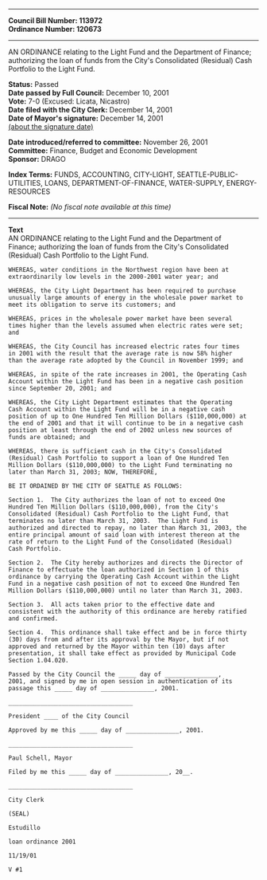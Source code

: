 * * * * *  
  
**Council Bill Number: [](#h0)[](#h2)113972**   
**Ordinance Number: 120673**  
  
* * * * *  
  
AN ORDINANCE relating to the Light Fund and the Department of Finance; authorizing the loan of funds from the City's Consolidated (Residual) Cash Portfolio to the Light Fund.  
  
**Status:** Passed   
**Date passed by Full Council:** December 10, 2001   
**Vote:** 7-0 (Excused: Licata, Nicastro)   
**Date filed with the City Clerk:** December 14, 2001   
**Date of Mayor's signature:** December 14, 2001   
[(about the signature date)](/~public/approvaldate.htm)   
  
  
**Date introduced/referred to committee:** November 26, 2001   
**Committee:** Finance, Budget and Economic Development   
**Sponsor:** DRAGO   
  
**Index Terms:** FUNDS, ACCOUNTING, CITY-LIGHT, SEATTLE-PUBLIC-UTILITIES, LOANS, DEPARTMENT-OF-FINANCE, WATER-SUPPLY, ENERGY-RESOURCES  
  
**Fiscal Note:** *(No fiscal note available at this time)*  
  
* * * * *  
  
**Text**  
    AN ORDINANCE relating to the Light Fund and the Department of  
    Finance; authorizing the loan of funds from the City's Consolidated  
    (Residual) Cash Portfolio to the Light Fund.  
  
    WHEREAS, water conditions in the Northwest region have been at  
    extraordinarily low levels in the 2000-2001 water year; and  
  
    WHEREAS, the City Light Department has been required to purchase  
    unusually large amounts of energy in the wholesale power market to  
    meet its obligation to serve its customers; and  
  
    WHEREAS, prices in the wholesale power market have been several  
    times higher than the levels assumed when electric rates were set;  
    and  
  
    WHEREAS, the City Council has increased electric rates four times  
    in 2001 with the result that the average rate is now 58% higher  
    than the average rate adopted by the Council in November 1999; and  
  
    WHEREAS, in spite of the rate increases in 2001, the Operating Cash  
    Account within the Light Fund has been in a negative cash position  
    since September 20, 2001; and  
  
    WHEREAS, the City Light Department estimates that the Operating  
    Cash Account within the Light Fund will be in a negative cash  
    position of up to One Hundred Ten Million Dollars ($110,000,000) at  
    the end of 2001 and that it will continue to be in a negative cash  
    position at least through the end of 2002 unless new sources of  
    funds are obtained; and  
  
    WHEREAS, there is sufficient cash in the City's Consolidated  
    (Residual) Cash Portfolio to support a loan of One Hundred Ten  
    Million Dollars ($110,000,000) to the Light Fund terminating no  
    later than March 31, 2003; NOW, THEREFORE,  
  
    BE IT ORDAINED BY THE CITY OF SEATTLE AS FOLLOWS:  
  
    Section 1.  The City authorizes the loan of not to exceed One  
    Hundred Ten Million Dollars ($110,000,000), from the City's  
    Consolidated (Residual) Cash Portfolio to the Light Fund, that  
    terminates no later than March 31, 2003.  The Light Fund is  
    authorized and directed to repay, no later than March 31, 2003, the  
    entire principal amount of said loan with interest thereon at the  
    rate of return to the Light Fund of the Consolidated (Residual)  
    Cash Portfolio.  
  
    Section 2.  The City hereby authorizes and directs the Director of  
    Finance to effectuate the loan authorized in Section 1 of this  
    ordinance by carrying the Operating Cash Account within the Light  
    Fund in a negative cash position of not to exceed One Hundred Ten  
    Million Dollars ($110,000,000) until no later than March 31, 2003.  
  
    Section 3.  All acts taken prior to the effective date and  
    consistent with the authority of this ordinance are hereby ratified  
    and confirmed.  
  
    Section 4.  This ordinance shall take effect and be in force thirty  
    (30) days from and after its approval by the Mayor, but if not  
    approved and returned by the Mayor within ten (10) days after  
    presentation, it shall take effect as provided by Municipal Code  
    Section 1.04.020.  
  
    Passed by the City Council the _____ day of _______________,  
    2001, and signed by me in open session in authentication of its  
    passage this _____ day of _______________, 2001.  
  
    ___________________________________  
  
    President ____ of the City Council  
  
    Approved by me this _____ day of _______________, 2001.  
  
    ___________________________________  
  
    Paul Schell, Mayor  
  
    Filed by me this _____ day of _______________, 20__.  
  
    ___________________________________  
  
    City Clerk  
  
    (SEAL)  
  
    Estudillo  
  
    loan ordinance 2001  
  
    11/19/01  
  
    V #1  
